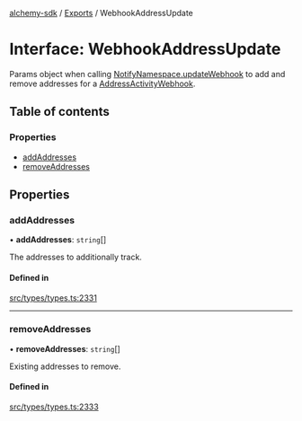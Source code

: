 [alchemy-sdk](../README.md) / [Exports](../modules.md) / WebhookAddressUpdate

# Interface: WebhookAddressUpdate

Params object when calling [NotifyNamespace.updateWebhook](../classes/NotifyNamespace.md#updatewebhook) to add and
remove addresses for a [AddressActivityWebhook](AddressActivityWebhook.md).

## Table of contents

### Properties

- [addAddresses](WebhookAddressUpdate.md#addaddresses)
- [removeAddresses](WebhookAddressUpdate.md#removeaddresses)

## Properties

### addAddresses

• **addAddresses**: `string`[]

The addresses to additionally track.

#### Defined in

[src/types/types.ts:2331](https://github.com/alchemyplatform/alchemy-sdk-js/blob/5fad342/src/types/types.ts#L2331)

___

### removeAddresses

• **removeAddresses**: `string`[]

Existing addresses to remove.

#### Defined in

[src/types/types.ts:2333](https://github.com/alchemyplatform/alchemy-sdk-js/blob/5fad342/src/types/types.ts#L2333)
